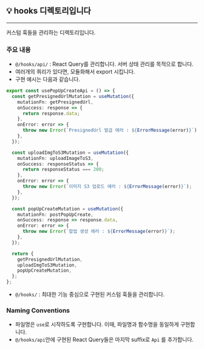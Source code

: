 ## 💡 hooks 디렉토리입니다

---

커스텀 훅들을 관리하는 디렉토리입니다.

### 주요 내용

- `@/hooks/api/` : React Query를 관리합니다. 서버 상태 관리를 목적으로 합니다.
- 여러개의 쿼리가 있다면, 모듈화해서 export 시킵니다.
- 구현 예시는 다음과 같습니다.

```ts
export const usePopUpCreateApi = () => {
  const getPresignedUrlMutation = useMutation({
    mutationFn: getPresignedUrl,
    onSuccess: response => {
      return response.data;
    },
    onError: error => {
      throw new Error(`PresignedUrl 발급 에러 : ${ErrorMessage(error)}`);
    },
  });

  const uploadImgToS3Mutation = useMutation({
    mutationFn: uploadImageToS3,
    onSuccess: responseStatus => {
      return responseStatus === 200;
    },
    onError: error => {
      throw new Error(`이미지 S3 업로드 에러 : ${ErrorMessage(error)}`);
    },
  });

  const popUpCreateMutation = useMutation({
    mutationFn: postPopUpCreate,
    onSuccess: response => response.data,
    onError: error => {
      throw new Error(`팝업 생성 에러 : ${ErrorMessage(error)}`);
    },
  });

  return {
    getPresignedUrlMutation,
    uploadImgToS3Mutation,
    popUpCreateMutation,
  };
};
```

- `@/hooks/` : 최대한 기능 중심으로 구현된 커스텀 훅들을 관리합니다.

### Naming Conventions

- 파일명은 `use`로 시작하도록 구현합니다. 이때, 파일명과 함수명을 동일하게 구현합니다.
- `@/hooks/api`안에 구현된 React Query들은 마지막 suffix로 `Api` 를 추가합니다.
